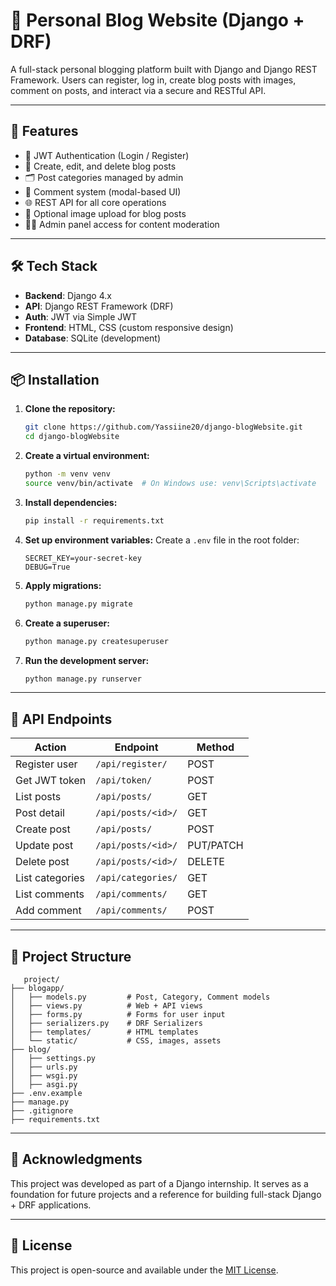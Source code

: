 # 📰 Personal Blog Website (Django + DRF)

A full-stack personal blogging platform built with Django and Django REST Framework. Users can register, log in, create blog posts with images, comment on posts, and interact via a secure and RESTful API.

---

## 🚀 Features

- 🔐 JWT Authentication (Login / Register)
- 📝 Create, edit, and delete blog posts
- 🗂️ Post categories managed by admin
- 💬 Comment system (modal-based UI)
- 🌐 REST API for all core operations
- 📸 Optional image upload for blog posts
- 🧑‍💼 Admin panel access for content moderation

---

## 🛠️ Tech Stack

- **Backend**: Django 4.x
- **API**: Django REST Framework (DRF)
- **Auth**: JWT via Simple JWT
- **Frontend**: HTML, CSS (custom responsive design)
- **Database**: SQLite (development)

---

## 📦 Installation

1. **Clone the repository:**
   ```bash
   git clone https://github.com/Yassiine20/django-blogWebsite.git
   cd django-blogWebsite
   ```

2. **Create a virtual environment:**
   ```bash
   python -m venv venv
   source venv/bin/activate  # On Windows use: venv\Scripts\activate
   ```

3. **Install dependencies:**
   ```bash
   pip install -r requirements.txt
   ```

4. **Set up environment variables:**
   Create a `.env` file in the root folder:
   ```
   SECRET_KEY=your-secret-key
   DEBUG=True
   ```

5. **Apply migrations:**
   ```bash
   python manage.py migrate
   ```

6. **Create a superuser:**
   ```bash
   python manage.py createsuperuser
   ```

7. **Run the development server:**
   ```bash
   python manage.py runserver
   ```

---

## 🔗 API Endpoints

| Action            | Endpoint                 | Method |
|-------------------|--------------------------|--------|
| Register user     | `/api/register/`         | POST   |
| Get JWT token     | `/api/token/`            | POST   |
| List posts        | `/api/posts/`            | GET    |
| Post detail       | `/api/posts/<id>/`       | GET    |
| Create post       | `/api/posts/`            | POST   |
| Update post       | `/api/posts/<id>/`       | PUT/PATCH |
| Delete post       | `/api/posts/<id>/`       | DELETE |
| List categories   | `/api/categories/`       | GET    |
| List comments     | `/api/comments/`         | GET    |
| Add comment       | `/api/comments/`         | POST   |

---

## 📁 Project Structure

```
   project/
├── blogapp/
│   ├── models.py         # Post, Category, Comment models
│   ├── views.py          # Web + API views
│   ├── forms.py          # Forms for user input
│   ├── serializers.py    # DRF Serializers
│   ├── templates/        # HTML templates
│   └── static/           # CSS, images, assets
├── blog/
│   ├── settings.py
│   ├── urls.py
│   ├── wsgi.py
│   ├── asgi.py
├── .env.example
├── manage.py
├── .gitignore
├── requirements.txt
```

---

## 🙌 Acknowledgments

This project was developed as part of a Django internship. It serves as a foundation for future projects and a reference for building full-stack Django + DRF applications.

---

## 📃 License

This project is open-source and available under the [MIT License](LICENSE).
